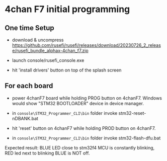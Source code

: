 # 4chan F7 initial programming

## One time Setup

* download & uncompress https://github.com/rusefi/rusefi/releases/download/20230726_2_release/rusefi_bundle_alphax-4chan_f7.zip

* launch console/rusefi_console.exe

* hit 'install drivers' button on top of the splash screen

## For each board

* power 4chanF7 board while holding PROG button on 4chanF7. Windows would show "STM32 BOOTLOADER" device in device manager.

* in ``console\STM32_Programmer_CLI\bin`` folder invoke stm32-reset-nDBANK.bat

* hit 'reset' button on 4chanF7 while holding PROD button on 4chanF7.

* in ``console\STM32_Programmer_CLI\bin`` folder invoke stm32-flash-dfu.bat

Expected result: BLUE LED close to stm32f4 MCU is constantly blinking, RED led next to blinking BLUE is NOT off.
